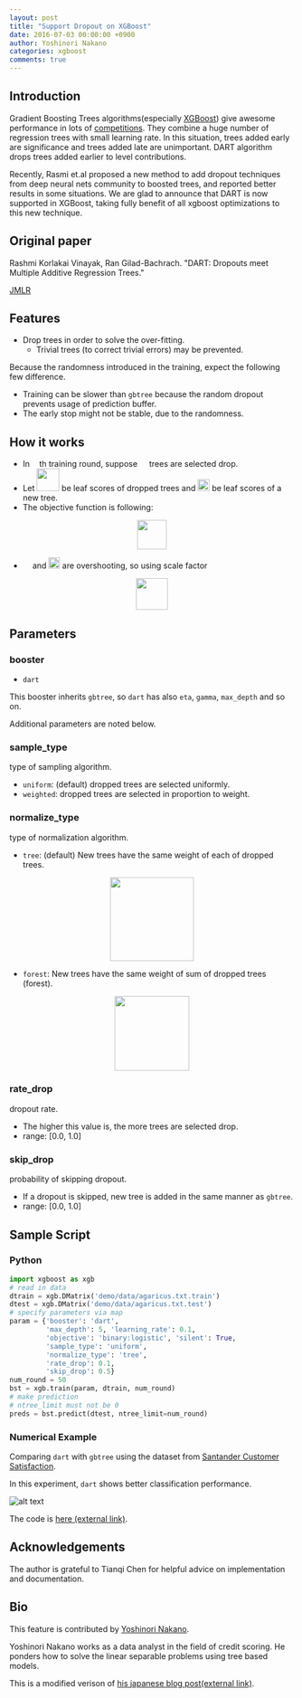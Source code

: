 ```yaml
---
layout: post
title: "Support Dropout on XGBoost"
date: 2016-07-03 00:00:00 +0900
author: Yoshinori Nakano
categories: xgboost
comments: true
---
```


## Introduction
Gradient Boosting Trees algorithms(especially [XGBoost](https://github.com/dmlc/xgboost)) give awesome performance in lots of [competitions](https://github.com/dmlc/xgboost/tree/master/demo#machine-learning-challenge-winning-solutions).
They combine a huge number of regression trees with small learning rate.
In this situation, trees added early are significance and trees added late are unimportant.
DART algorithm drops trees added earlier to level contributions.

Recently, Rasmi et.al proposed a new method to add dropout techniques from deep neural nets community to boosted trees, and reported better results in some situations.
We are glad to announce that DART is now supported in XGBoost, taking fully benefit of all xgboost optimizations to this new technique.

## Original paper
Rashmi Korlakai Vinayak, Ran Gilad-Bachrach. "DART: Dropouts meet Multiple Additive Regression Trees."

[JMLR](http://www.jmlr.org/proceedings/papers/v38/korlakaivinayak15.pdf)

## Features
- Drop trees in order to solve the over-fitting.
  - Trivial trees (to correct trivial errors) may be prevented.

Because the randomness introduced in the training, expect the following few difference.
- Training can be slower than `gbtree` because the random dropout prevents usage of prediction buffer.
- The early stop might not be stable, due to the randomness.

## How it works
- In <img src="https://raw.githubusercontent.com/marugari/web-data/master/xgboost/dart/dart_m.png" height=9px> th training round, suppose <img src="https://raw.githubusercontent.com/marugari/web-data/master/xgboost/dart/dart_k.png" height=13px> trees are selected drop.
- Let <img src="https://raw.githubusercontent.com/marugari/web-data/master/xgboost/dart/dart_dropped_trees.png" height=40px> be leaf scores of dropped trees and <img src="https://raw.githubusercontent.com/marugari/web-data/master/xgboost/dart/dart_new_tree.png" height=21px> be leaf scores of a new tree.
- The objective function is following:

<div style="text-align:center;">
<img src="https://raw.githubusercontent.com/marugari/web-data/master/xgboost/dart/dart_obj.png" height=52px>
</div>

- <img src="https://raw.githubusercontent.com/marugari/web-data/master/xgboost/dart/dart_d.png" height=13px> and <img src="https://raw.githubusercontent.com/marugari/web-data/master/xgboost/dart/dart_tilde_f.png" height=20px> are overshooting, so using scale factor

<div style="text-align:center;">
<img src="https://raw.githubusercontent.com/marugari/web-data/master/xgboost/dart/dart_overshooting.png" height=56px>
</div>

## Parameters
### booster
* `dart`

This booster inherits `gbtree`, so `dart` has also `eta`, `gamma`, `max_depth` and so on.

Additional parameters are noted below.

### sample_type
type of sampling algorithm.
* `uniform`: (default) dropped trees are selected uniformly.
* `weighted`: dropped trees are selected in proportion to weight.

### normalize_type
type of normalization algorithm.
* `tree`: (default) New trees have the same weight of each of dropped trees.

<div style="text-align:center;">
<img src="https://raw.githubusercontent.com/marugari/web-data/master/xgboost/dart/dart_normalize_tree.png" height=148px>
</div>

* `forest`: New trees have the same weight of sum of dropped trees (forest).

<div style="text-align:center;">
<img src="https://raw.githubusercontent.com/marugari/web-data/master/xgboost/dart/dart_normalize_forest.png" height=132px>
</div>

### rate_drop
dropout rate.
- The higher this value is, the more trees are selected drop.
- range: [0.0, 1.0]

### skip_drop
probability of skipping dropout.
- If a dropout is skipped, new tree is added in the same manner as `gbtree`.
- range: [0.0, 1.0]

## Sample Script
### Python
```python
import xgboost as xgb
# read in data
dtrain = xgb.DMatrix('demo/data/agaricus.txt.train')
dtest = xgb.DMatrix('demo/data/agaricus.txt.test')
# specify parameters via map
param = {'booster': 'dart',
         'max_depth': 5, 'learning_rate': 0.1,
         'objective': 'binary:logistic', 'silent': True,
         'sample_type': 'uniform',
         'normalize_type': 'tree',
         'rate_drop': 0.1,
         'skip_drop': 0.5}
num_round = 50
bst = xgb.train(param, dtrain, num_round)
# make prediction
# ntree_limit must not be 0
preds = bst.predict(dtest, ntree_limit=num_round)
```

### Numerical Example
Comparing `dart` with `gbtree` using the dataset from [Santander Customer Satisfaction](https://www.kaggle.com/c/santander-customer-satisfaction).

In this experiment, `dart` shows better classification performance.

![alt text](https://raw.githubusercontent.com/dmlc/web-data/master/xgboost/dart/dart_experiment.png)

The code is [here (external link)](https://github.com/marugari/Notebooks/blob/master/test_dart.ipynb).

## Acknowledgements
The author is grateful to Tianqi Chen for helpful advice on implementation and documentation.

## Bio
This feature is contributed by [Yoshinori Nakano](https://twitter.com/marugari2).

Yoshinori Nakano works as a data analyst in the field of credit scoring.
He ponders how to solve the linear separable problems using tree based models.

This is a modified verison of [his japanese blog post(external link)](http://marugari2.hatenablog.jp/entry/2016/06/10/073306).
